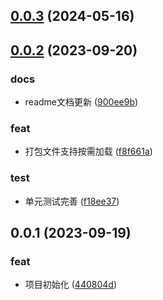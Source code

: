 ## [0.0.3](https://github.com/yujinjin/utils/compare/v0.0.2...v0.0.3) (2024-05-16)




## [0.0.2](https://github.com/yujinjin/utils/compare/v0.0.1...v0.0.2) (2023-09-20)


### docs

* readme文档更新 ([900ee9b](https://github.com/yujinjin/utils/commit/900ee9bf52e8692fdb0198d6cb17618a7620f64b))

### feat

* 打包文件支持按需加载 ([f8f661a](https://github.com/yujinjin/utils/commit/f8f661a798e67fbe140f179288f8b67b19711aa8))

### test

* 单元测试完善 ([f18ee37](https://github.com/yujinjin/utils/commit/f18ee3701601df2bf9ba7ec9425b282250df97cc))



## 0.0.1 (2023-09-19)


### feat

* 项目初始化 ([440804d](https://github.com/yujinjin/utils/commit/440804df142b83b17003c87b0677ac8b8a3fe306))







